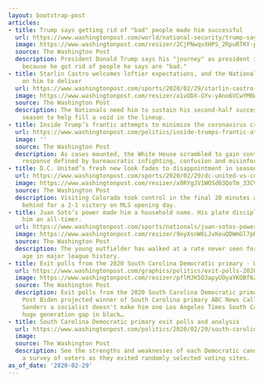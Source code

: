 ```yaml
---
layout: bootstrap-post
articles:
- title: Trump says getting rid of "bad" people made him successful
  url: https://www.washingtonpost.com/world/national-security/trump-says-getting-rid-of-bad-people-made-him-successful/2020/02/29/9ac93078-5b4c-11ea-8efd-0f904bdd8057_story.html
  image: https://www.washingtonpost.com/resizer/2CjPNwqvXHPS_2RpuRTKY-p3eVo=/1484x0/www.washingtonpost.com/pb/resources/img/twp-social-share.png
  source: The Washington Post
  description: President Donald Trump says his "journey" as president is successful
    because he got rid of people he says are "bad."
- title: Starlin Castro welcomes loftier expectations, and the Nationals are counting
    on him to deliver
  url: https://www.washingtonpost.com/sports/2020/02/29/starlin-castro-welcomes-loftier-expectations-nationals-are-counting-him-deliver/
  image: https://www.washingtonpost.com/resizer/o1vODX-GYv-yAno6VCwYM6WzzkE=/1440x0/smart/arc-anglerfish-washpost-prod-washpost.s3.amazonaws.com/public/PNGAOQSUBEI6VAGOG6UNIJTMBE.jpg
  source: The Washington Post
  description: The Nationals need him to sustain his second-half success from last
    season to help fill a void in the lineup.
- title: Inside Trump’s frantic attempts to minimize the coronavirus crisis
  url: https://www.washingtonpost.com/politics/inside-trumps-frantic-attempts-to-minimize-the-coronavirus-crisis/2020/02/29/7ebc882a-5b25-11ea-9b35-def5a027d470_story.html
  image: ''
  source: The Washington Post
  description: As cases mounted, the White House scrambled to gain control of a rudderless
    response defined by bureaucratic infighting, confusion and misinformation.
- title: D.C. United’s fresh new look fades to disappointment in season-opening loss
  url: https://www.washingtonpost.com/sports/2020/02/29/dc-united-vs-colorado-rapids-mls/
  image: https://www.washingtonpost.com/resizer/x0RYgJV1WOSd03QoTm_33CVJl8o=/1440x0/smart/arc-anglerfish-washpost-prod-washpost.s3.amazonaws.com/public/5BLHO5C3HAI6VDX5B6IEXXMAK4.jpg
  source: The Washington Post
  description: Visiting Colorado took control in the final 20 minutes and came from
    behind for a 2-1 victory on MLS opening day.
- title: Juan Soto’s power made him a household name. His plate discipline could make
    him an all-timer.
  url: https://www.washingtonpost.com/sports/nationals/juan-sotos-power-made-him-a-household-name-his-plate-discipline-could-make-him-an-all-timer/2020/02/29/e0ae616a-5b3a-11ea-9000-f3cffee23036_story.html
  image: https://www.washingtonpost.com/resizer/9oyXsnW6LJvKeuQDWmGl7pRZIkI=/1440x0/smart/arc-anglerfish-washpost-prod-washpost.s3.amazonaws.com/public/CDNA6YCYCYI6VDX5B6IEXXMAK4.jpg
  source: The Washington Post
  description: The young outfielder has walked at a rate never seen for a player his
    age in major league history.
- title: Exit polls from the 2020 South Carolina Democratic primary - Washington Post
  url: https://www.washingtonpost.com/graphics/politics/exit-polls-2020-south-carolina-primary/
  image: https://www.washingtonpost.com/resizer/pflMJK5OJapyUOyaYKQBf6ZifK4=/0x0/filters:focal(0x0:0x0):quality(100)/arc-anglerfish-washpost-prod-washpost/FIL5EJM4TBDCPOOZFSV3V52I3Y.jpg
  source: The Washington Post
  description: Exit polls from the 2020 South Carolina Democratic primary Washington
    Post Biden projected winner of South Carolina primary ABC News Calling Bernie
    Sanders a socialist doesn't make him one Los Angeles Times South Carolina confirms
    huge generation gap in black…
- title: South Carolina Democratic primary exit polls and analysis
  url: https://www.washingtonpost.com/politics/2020/02/29/south-carolina-democratic-primary-exit-polls-analysis/?utm_source=rss&utm_medium=referral&utm_campaign=wp_politics
  image: 
  source: The Washington Post
  description: See the strengths and weaknesses of each Democratic candidate from
    a survey of voters as they exited randomly selected voting sites.
as_of_date: '2020-02-29'
---
```


